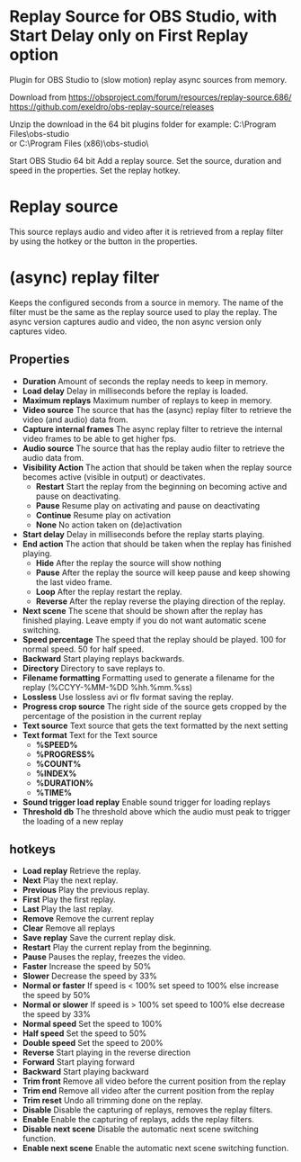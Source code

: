 # Replay Source for OBS Studio, with Start Delay only on First Replay option

Plugin for OBS Studio to (slow motion) replay async sources from memory.

Download from
https://obsproject.com/forum/resources/replay-source.686/
https://github.com/exeldro/obs-replay-source/releases

Unzip the download in the 64 bit plugins folder for example:
C:\Program Files\obs-studio\
or
C:\Program Files (x86)\obs-studio\

Start OBS Studio 64 bit
Add a replay source.
Set the source, duration and speed in the properties.
Set the replay hotkey.

# Replay source
This source replays audio and video after it is retrieved from a replay filter by using the hotkey or the button in the properties.
# (async) replay filter
Keeps the configured seconds from a source in memory. The name of the filter must be the same as the replay source used to play the replay.
The async version captures audio and video, the non async version only captures video.
## Properties
* **Duration**
Amount of seconds the replay needs to keep in memory.
* **Load delay**
Delay in milliseconds before the replay is loaded.
* **Maximum replays**
Maximum number of replays to keep in memory.
* **Video source**
The source that has the (async) replay filter to retrieve the video (and audio) data from.
* **Capture internal frames**
The async replay filter to retrieve the internal video frames to be able to get higher fps.
* **Audio source**
The source that has the replay audio filter to retrieve the audio data from.
* **Visibility Action**
The action that should be taken when the replay source becomes active (visible in output) or deactivates.
  * **Restart**
Start the replay from the beginning on becoming active and pause on deactivating.
  * **Pause**
Resume play on activating and pause on deactivating
  * **Continue**
Resume play on activation
  * **None**
No action taken on (de)activation
* **Start delay**
Delay in milliseconds before the replay starts playing.
* **End action**
The action that should be taken when the replay has finished playing.
  * **Hide**
After the replay the source will show nothing
  * **Pause**
After the replay the source will keep pause and keep showing the last video frame.
  * **Loop**
After the replay restart the replay.
  * **Reverse**
After the replay reverse the playing direction of the replay.
* **Next scene**
The scene that should be shown after the replay has finished playing.
Leave empty if you do not want automatic scene switching.
* **Speed percentage**
The speed that the replay should be played. 100 for normal speed. 50 for half speed.
* **Backward**
Start playing replays backwards.
* **Directory**
Directory to save replays to.
* **Filename formatting**
Formatting used to generate a filename for the replay (%CCYY-%MM-%DD %hh.%mm.%ss)
* **Lossless**
Use lossless avi or flv format saving the replay.
* **Progress crop source**
The right side of the source gets cropped by the percentage of the posistion in the current replay
* **Text source**
Text source that gets the text formatted by the next setting
* **Text format**
Text for the Text source
  * **%SPEED%**
  * **%PROGRESS%**
  * **%COUNT%** 
  * **%INDEX%**
  * **%DURATION%**
  * **%TIME%**
* **Sound trigger load replay**
Enable sound trigger for loading replays
* **Threshold db**
The threshold above which the audio must peak to trigger the loading of a new replay
## hotkeys
* **Load replay**
Retrieve the replay.
* **Next**
Play the next replay.
* **Previous**
Play the previous replay.
* **First**
Play the first replay.
* **Last**
Play the last replay.
* **Remove**
Remove the current replay
* **Clear**
Remove all replays
* **Save replay**
Save the current replay disk.
* **Restart**
Play the current replay from the beginning.
* **Pause**
Pauses the replay, freezes the video.
* **Faster**
Increase the speed by 50%
* **Slower**
Decrease the speed by 33%
* **Normal or faster**
If speed is < 100% set speed to 100% else increase the speed by 50%
* **Normal or slower**
If speed is > 100% set speed to 100% else decrease the speed by 33%
* **Normal speed**
Set the speed to 100%
* **Half speed**
Set the speed to 50%
* **Double speed**
Set the speed to 200%
* **Reverse**
Start playing in the reverse direction
* **Forward**
Start playing forward
* **Backward**
Start playing backward
* **Trim front**
Remove all video before the current position from the replay
* **Trim end**
Remove all video after the current position from the replay
* **Trim reset**
Undo all trimming done on the replay.
* **Disable**
Disable the capturing of replays, removes the replay filters.
* **Enable**
Enable the capturing of replays, adds the replay filters.
* **Disable next scene**
Disable the automatic next scene switching function.
* **Enable next scene**
Enable the automatic next scene switching function.
